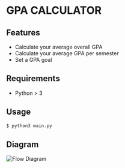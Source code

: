 # GPA CALCULATOR

## Features

- Calculate your average overall GPA
- Calculate your average GPA per semester
- Set a GPA goal

## Requirements

- Python > 3

## Usage

``` sh
$ python3 main.py
```

## Diagram

![Flow Diagram](diagram.svg)
